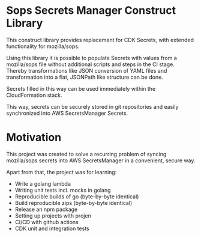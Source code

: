 # Sops Secrets Manager Construct Library

This construct library provides replacement for CDK Secrets, with extended functionality for mozilla/sops.

Using this library it is possible to populate Secrets with values from a mozilla/sops file without additional scripts and steps in the CI stage. Thereby transformations like JSON conversion of YAML files and transformation into a flat, JSONPath like structure can be done.

Secrets filled in this way can be used immediately within the CloudFormation stack.

This way, secrets can be securely stored in git repositories and easily synchronized into AWS SecretsManager Secrets.

# Motivation

This project was created to solve a recurring problem of syncing mozilla/sops secrets into AWS SecretsManager in a convenient, secure way.
 
Apart from that, the project was for learning:
- Write a golang lambda
- Writing unit tests incl. mocks in golang
- Reproducible builds of go (byte-by-byte identical)
- Build reproducible zips (byte-by-byte identical)
- Release an npm package
- Setting up projects with projen
- CI/CD with github actions
- CDK unit and integration tests
